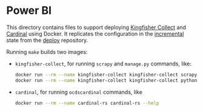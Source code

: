 # Power BI

This directory contains files to support deploying [Kingfisher Collect](https://kingfisher-collect.readthedocs.io/en/latest/) and [Cardinal](https://cardinal.readthedocs.io/en/latest/) using Docker. It replicates the configuration in the [incremental](https://github.com/open-contracting/deploy/blob/main/salt/kingfisher/collect/incremental.sls) state from the [deploy](https://ocdsdeploy.readthedocs.io/en/latest/) repository.

Running `make` builds two images:

- `kingfisher-collect`, for running `scrapy` and `manage.py` commands, like:

  ```bash
  docker run --rm --name kingfisher-collect kingfisher-collect scrapy --help
  docker run --rm --name kingfisher-collect kingfisher-collect python manage.py --help
  ```

- `cardinal`, for running `ocdscardinal` commands, like

  ```bash
  docker run --rm --name cardinal-rs cardinal-rs --help
  ```
